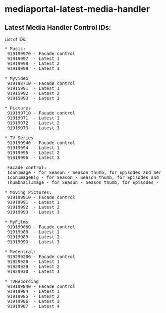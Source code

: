 # mediaportal-latest-media-handler
Latest Media Handler Control IDs:
------------------------------------------------------------------------------
List of IDs:
<pre>
* Music:
 919199970 - Facade control
 91919997  - Latest 1
 91919998  - Latest 2
 91919999  - Latest 3

* MyVideo
 919198710 - Facade control 
 91915991  - Latest 1       
 91915992  - Latest 2       
 91915993  - Latest 3       

* Pictures
 919199710 - Facade control 
 91919971  - Latest 1       
 91919972  - Latest 2       
 91919973  - Latest 3       

* TV Series
 919199940 - Facade control 
 91919994  - Latest 1       
 91919995  - Latest 2       
 91919996  - Latest 3

 Facade control:
 IconImage - for Season - Season thumb, for Episodes and Series - Series thumb
 IconImageBig - for Season - Season thumb, for Episodes and Series - Series thumb
 ThumbnailImage - for Season - Season thumb, for Episodes - Episode thumb for Series - Series thumb       

* Moving Pictures:
 919199910 - Facade control 
 91919991  - Latest 1       
 91919992  - Latest 2       
 91919993  - Latest 3       

* MyFilms
 919199880 - Facade control 
 91919988  - Latest 1       
 91919989  - Latest 2       
 91919990  - Latest 3       

* MvCentral:
 919299280 - Facade control 
 91929928  - Latest 1       
 91929929  - Latest 2       
 91929930  - Latest 3       

* TVRecording
 919199840 - Facade control 
 91919984  - Latest 1       
 91919985  - Latest 2       
 91919986  - Latest 3       
 91919987  - Latest 4
</pre>